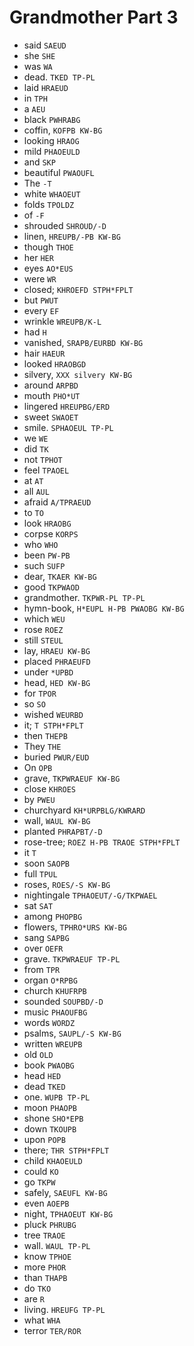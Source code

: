 # Grandmother Part 3

* said `SAEUD`
* she `SHE`
* was `WA`
* dead. `TKED TP-PL`
* laid `HRAEUD`
* in `TPH`
* a `AEU`
* black `PWHRABG`
* coffin, `KOFPB KW-BG`
* looking `HRAOG`
* mild `PHAOEULD`
* and `SKP`
* beautiful `PWAOUFL`
* The `-T`
* white `WHAOEUT`
* folds `TPOLDZ`
* of `-F`
* shrouded `SHROUD/-D`
* linen, `HREUPB/-PB KW-BG`
* though `THOE`
* her `HER`
* eyes `AO*EUS`
* were `WR`
* closed; `KHROEFD STPH*FPLT`
* but `PWUT`
* every `EF`
* wrinkle `WREUPB/K-L`
* had `H`
* vanished, `SRAPB/EURBD KW-BG`
* hair `HAEUR`
* looked `HRAOBGD`
* silvery, `XXX silvery KW-BG`
* around `ARPBD`
* mouth `PHO*UT`
* lingered `HREUPBG/ERD`
* sweet `SWAOET`
* smile. `SPHAOEUL TP-PL`
* we `WE`
* did `TK`
* not `TPHOT`
* feel `TPAOEL`
* at `AT`
* all `AUL`
* afraid `A/TPRAEUD`
* to `TO`
* look `HRAOBG`
* corpse `KORPS`
* who `WHO`
* been `PW-PB`
* such `SUFP`
* dear, `TKAER KW-BG`
* good `TKPWAOD`
* grandmother. `TKPWR-PL TP-PL`
* hymn-book, `H*EUPL H-PB PWAOBG KW-BG`
* which `WEU`
* rose `ROEZ`
* still `STEUL`
* lay, `HRAEU KW-BG`
* placed `PHRAEUFD`
* under `*UPBD`
* head, `HED KW-BG`
* for `TPOR`
* so `SO`
* wished `WEURBD`
* it; `T STPH*FPLT`
* then `THEPB`
* They `THE`
* buried `PWUR/EUD`
* On `OPB`
* grave, `TKPWRAEUF KW-BG`
* close `KHROES`
* by `PWEU`
* churchyard `KH*URPBLG/KWRARD`
* wall, `WAUL KW-BG`
* planted `PHRAPBT/-D`
* rose-tree; `ROEZ H-PB TRAOE STPH*FPLT`
* it `T`
* soon `SAOPB`
* full `TPUL`
* roses, `ROES/-S KW-BG`
* nightingale `TPHAOEUT/-G/TKPWAEL`
* sat `SAT`
* among `PHOPBG`
* flowers, `TPHRO*URS KW-BG`
* sang `SAPBG`
* over `OEFR`
* grave. `TKPWRAEUF TP-PL`
* from `TPR`
* organ `O*RPBG`
* church `KHUFRPB`
* sounded `SOUPBD/-D`
* music `PHAOUFBG`
* words `WORDZ`
* psalms, `SAUPL/-S KW-BG`
* written `WREUPB`
* old `OLD`
* book `PWAOBG`
* head `HED`
* dead `TKED`
* one. `WUPB TP-PL`
* moon `PHAOPB`
* shone `SHO*EPB`
* down `TKOUPB`
* upon `POPB`
* there; `THR STPH*FPLT`
* child `KHAOEULD`
* could `KO`
* go `TKPW`
* safely, `SAEUFL KW-BG`
* even `AOEPB`
* night, `TPHAOEUT KW-BG`
* pluck `PHRUBG`
* tree `TRAOE`
* wall. `WAUL TP-PL`
* know `TPHOE`
* more `PHOR`
* than `THAPB`
* do `TKO`
* are `R`
* living. `HREUFG TP-PL`
* what `WHA`
* terror `TER/ROR`
